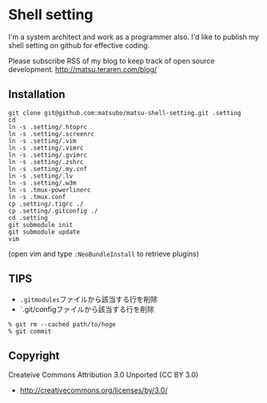 Shell setting
================================

I'm a system architect and work as a programmer also. I'd like to publish my shell setting on github for effective coding.

Please subscribe RSS of my blog to keep track of open source development.
http://matsu.teraren.com/blog/


Installation
---------------------------------

```
git clone git@github.com:matsubo/matsu-shell-setting.git .setting
cd
ln -s .setting/.htoprc
ln -s .setting/.screenrc
ln -s .setting/.vim
ln -s .setting/.vimrc
ln -s .setting/.gvimrc
ln -s .setting/.zshrc
ln -s .setting/.my.cnf
ln -s .setting/.lv
ln -s .setting/.w3m
ln -s .tmux-powerlinerc
ln -s .tmux.conf
cp .setting/.tigrc ./
cp .setting/.gitconfig ./
cd .setting
git submodule init
git submodule update
vim
```

(open vim and type `:NeoBundleInstall` to retrieve plugins)


TIPS
---------------------------------
* `.gitmodules`ファイルから該当する行を削除
* `.git/configファイルから該当する行を削除
```
% git rm --cached path/to/hoge
% git commit
```



Copyright
---------------------------------

Createive Commons Attribution 3.0 Unported (CC BY 3.0)
* http://creativecommons.org/licenses/by/3.0/



